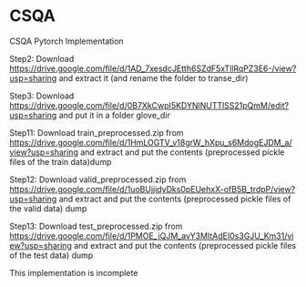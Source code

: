 # CSQA
CSQA Pytorch Implementation

Step2: Download https://drive.google.com/file/d/1AD_7xesdcJEtth6SZdF5xTllRqPZ3E6-/view?usp=sharing and extract it (and rename the folder to transe_dir)

Step3: Download https://drive.google.com/file/d/0B7XkCwpI5KDYNlNUTTlSS21pQmM/edit?usp=sharing and put it in a folder glove_dir



Step11: Download train_preprocessed.zip from https://drive.google.com/file/d/1HmLOGTV_v18grW_hXpu_s6MdogEJDM_a/view?usp=sharing and extract and put the contents (preprocessed pickle files of the train data)dump 

Step12: Download valid_preprocessed.zip from https://drive.google.com/file/d/1uoBUjjidyDks0pEUehxX-ofB5B_trdpP/view?usp=sharing and extract and put the contents (preprocessed pickle files of the valid data) dump

Step13: Download test_preprocessed.zip from https://drive.google.com/file/d/1PMOE_jQJM_avY3MItAdEI0s3GJU_Km31/view?usp=sharing and extract and put the contents  (preprocessed pickle files of the test data) dump


This implementation is incomplete
